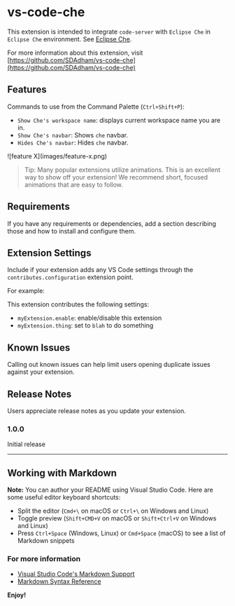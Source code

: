 # vs-code-che

This extension is intended to integrate `code-server` with `Eclipse Che` in `Eclipse Che` environment. See [Eclipse Che](https://www.eclipse.org/che).

For more information about this extension, visit [https://github.com/SDAdham/vs-code-che](https://github.com/SDAdham/vs-code-che)

## Features

Commands to use from the Command Palette (`Ctrl+Shift+P`):

* `Show Che's workspace name`: displays current workspace name you are in.
* `Show Che's navbar`: Shows `che` navbar.
* `Hides Che's navbar`: Hides `che` navbar.

\!\[feature X\]\(images/feature-x.png\)

> Tip: Many popular extensions utilize animations. This is an excellent way to show off your extension! We recommend short, focused animations that are easy to follow.

## Requirements

If you have any requirements or dependencies, add a section describing those and how to install and configure them.

## Extension Settings

Include if your extension adds any VS Code settings through the `contributes.configuration` extension point.

For example:

This extension contributes the following settings:

* `myExtension.enable`: enable/disable this extension
* `myExtension.thing`: set to `blah` to do something

## Known Issues

Calling out known issues can help limit users opening duplicate issues against your extension.

## Release Notes

Users appreciate release notes as you update your extension.

### 1.0.0

Initial release

-----------------------------------------------------------------------------------------------------------

## Working with Markdown

**Note:** You can author your README using Visual Studio Code.  Here are some useful editor keyboard shortcuts:

* Split the editor (`Cmd+\` on macOS or `Ctrl+\` on Windows and Linux)
* Toggle preview (`Shift+CMD+V` on macOS or `Shift+Ctrl+V` on Windows and Linux)
* Press `Ctrl+Space` (Windows, Linux) or `Cmd+Space` (macOS) to see a list of Markdown snippets

### For more information

* [Visual Studio Code's Markdown Support](http://code.visualstudio.com/docs/languages/markdown)
* [Markdown Syntax Reference](https://help.github.com/articles/markdown-basics/)

**Enjoy!**
